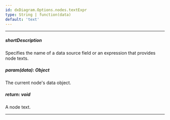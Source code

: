 ```yaml
---
id: dxDiagram.Options.nodes.textExpr
type: String | function(data)
default: 'text'
---
```

---
##### shortDescription
Specifies the name of a data source field or an expression that provides node texts.

##### param(data): Object
The current node's data object.

##### return: void
A node text.

---
